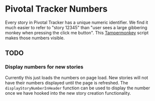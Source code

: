 # Pivotal Tracker Numbers

Every story in Pivotal Tracker has a unique numeric identifier. We find it much easier to refer to "story 12345" than "user sees a large gibbering monkey when pressing the click me button". This [Tampermonkey](http://tampermonkey.net/) script makes those numbers visible.

## TODO
### Display numbers for new stories
Currently this just loads the numbers on page load. New stories will not have their numbers displayed until the page is refreshed.  The `displayStoryNumberInHeader` function can be used to display the number once we have hooked into the new story creation functionality.